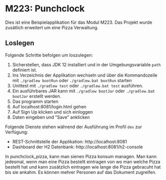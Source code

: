 # M223: Punchclock
Dies ist eine Beispielapplikation für das Modul M223. Das Projekt wurde zusätlich erweitert um eine Pizza Verwaltung.

## Loslegen
Folgende Schritte befolgen um loszulegen:
1. Sicherstellen, dass JDK 12 installiert und in der Umgebungsvariable `path` definiert ist.
2. Ins Verzeichnis der Applikation wechseln und über die Kommandozeile mit `./gradlew bootRun` oder `./gradlew.bat bootRun` starten
3. Unittest mit `./gradlew test` oder `./gradlew.bat test` ausführen.
4. Ein ausführbares JAR kann mit `./gradlew bootJar` oder `./gradlew.bat bootJar` erstellt werden.
5. Das programm starten 
6. Auf localhost:8081/login.html gehen
7. Auf Sign Up klicken und sich einloggen
8. Daten eingeben und "Save" anklicken


Folgende Dienste stehen während der Ausführung im Profil `dev` zur Verfügung:
- REST-Schnittstelle der Applikation: http://localhost:8081
- Dashboard der H2 Datenbank: http://localhost:8081/h2-console

In punchclock_pizza, kann man sienen Pizza konsum managen. Man kann jedesmal, wenn man eine Pizza bestellt eintragen von wo man welche Pizza 
bestellt hat und kann zusätzlich eintragen wie lange die Pizza gebracuht hat bis sie ankahm. Es können mehrer Personen auf das Dokument zugreifen.
 